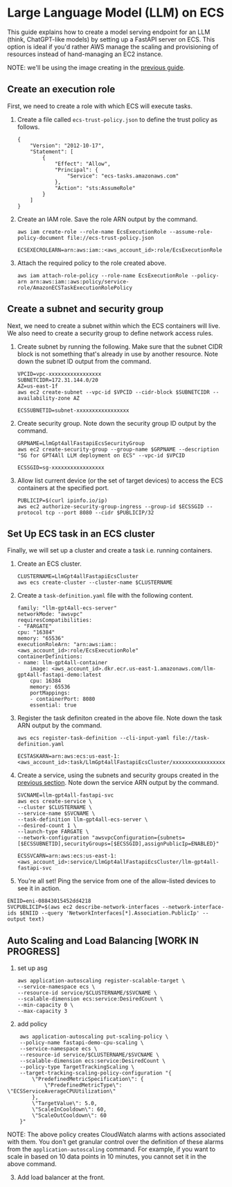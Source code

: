 # Large Language Model (LLM) on ECS

This guide explains how to create a model serving endpoint for an LLM (think, ChatGPT-like models) by setting up a FastAPI server on ECS. This option is ideal if you'd rather AWS manage the scaling and provisioning of resources instead of hand-managing an EC2 instance.

NOTE: we'll be using the image creating in the [previous guide](./llm-gpt4all-fastapi#package-the-service-into-a-container-image).

## Create an execution role

First, we need to create a role with which ECS will execute tasks.

1. Create a file called `ecs-trust-policy.json` to define the trust policy as follows.
    ```
    {
        "Version": "2012-10-17",
        "Statement": [
            {
                "Effect": "Allow",
                "Principal": {
                    "Service": "ecs-tasks.amazonaws.com"
                },
                "Action": "sts:AssumeRole"
            }
        ]
    }
    ```

2. Create an IAM role. Save the role ARN output by the command.
    ```
    aws iam create-role --role-name EcsExecutionRole --assume-role-policy-document file://ecs-trust-policy.json
    ```
    ```
    ECSEXECROLEARN=arn:aws:iam::<aws_account_id>:role/EcsExecutionRole
    ```

3. Attach the required policy to the role created above.
    ```
    aws iam attach-role-policy --role-name EcsExecutionRole --policy-arn arn:aws:iam::aws:policy/service-role/AmazonECSTaskExecutionRolePolicy
    ```

## Create a subnet and security group

Next, we need to create a subnet within which the ECS containers will live. We also need to create a security group to define network access rules.

1. Create subnet by running the following. Make sure that the subnet CIDR block is not something that's already in use by another resource. Note down the subnet ID output from the command.
    ```
    VPCID=vpc-xxxxxxxxxxxxxxxxx
    SUBNETCIDR=172.31.144.0/20
    AZ=us-east-1f
    aws ec2 create-subnet --vpc-id $VPCID --cidr-block $SUBNETCIDR --availability-zone AZ
    ```
    ```
    ECSSUBNETID=subnet-xxxxxxxxxxxxxxxxx
    ```

2. Create security group. Note down the security group ID output by the command.
    ```
    GRPNAME=LlmGpt4allFastapiEcsSecurityGroup
    aws ec2 create-security-group --group-name $GRPNAME --description "SG for GPT4All LLM deployment on ECS" --vpc-id $VPCID
    ```
    ```
    ECSSGID=sg-xxxxxxxxxxxxxxxxx
    ```

3. Allow list current device (or the set of target devices) to access the ECS containers at the specified port.
    ```
    PUBLICIP=$(curl ipinfo.io/ip)
    aws ec2 authorize-security-group-ingress --group-id $ECSSGID --protocol tcp --port 8080 --cidr $PUBLICIP/32
    ```

## Set Up ECS task in an ECS cluster

Finally, we will set up a cluster and create a task i.e. running containers.

1. Create an ECS cluster.
    ```
    CLUSTERNAME=LlmGpt4allFastapiEcsCluster
    aws ecs create-cluster --cluster-name $CLUSTERNAME
    ```

1. Create a `task-definition.yaml` file with the following content.
    ```
    family: "llm-gpt4all-ecs-server"
    networkMode: "awsvpc"
    requiresCompatibilities:
    - "FARGATE"
    cpu: "16384"
    memory: "65536"
    executionRoleArn: "arn:aws:iam::<aws_account_id>:role/EcsExecutionRole"
    containerDefinitions:
    - name: llm-gpt4all-container
        image: <aws_account_id>.dkr.ecr.us-east-1.amazonaws.com/llm-gpt4all-fastapi-demo:latest
        cpu: 16384
        memory: 65536
        portMappings:
        - containerPort: 8080
        essential: true
    ```

2. Register the task definiton created in the above file. Note down the task ARN output by the command.
    ```
    aws ecs register-task-definition --cli-input-yaml file://task-definition.yaml
    ```
    ```
    ECSTASKARN=arn:aws:ecs:us-east-1:<aws_account_id>:task/LlmGpt4allFastapiEcsCluster/xxxxxxxxxxxxxxxxxxxxxxxxxxxxxxxx
    ```

3. Create a service, using the subnets and security groups created in the [previous section](#create-a-subnet-and-security-group). Note down the service ARN output by the command.
    ```
    SVCNAME=llm-gpt4all-fastapi-svc
    aws ecs create-service \
    --cluster $CLUSTERNAME \
    --service-name $SVCNAME \
    --task-definition llm-gpt4all-ecs-server \
    --desired-count 1 \
    --launch-type FARGATE \
    --network-configuration "awsvpcConfiguration={subnets=[$ECSSUBNETID],securityGroups=[$ECSSGID],assignPublicIp=ENABLED}"
    ```
    ```
    ECSSVCARN=arn:aws:ecs:us-east-1:<aws_account_id>:service/LlmGpt4allFastapiEcsCluster/llm-gpt4all-fastapi-svc
    ```

4. You're all set! Ping the service from one of the allow-listed devices to see it in action.
```
ENIID=eni-08843015452dd4218
SVCPUBLICIP=$(aws ec2 describe-network-interfaces --network-interface-ids $ENIID --query 'NetworkInterfaces[*].Association.PublicIp' --output text)
```

## Auto Scaling and Load Balancing [WORK IN PROGRESS]

1. set up asg
    ```
    aws application-autoscaling register-scalable-target \
    --service-namespace ecs \
    --resource-id service/$CLUSTERNAME/$SVCNAME \
    --scalable-dimension ecs:service:DesiredCount \
    --min-capacity 0 \
    --max-capacity 3
    ```

2. add policy
```
    aws application-autoscaling put-scaling-policy \
    --policy-name fastapi-demo-cpu-scaling \
    --service-namespace ecs \
    --resource-id service/$CLUSTERNAME/$SVCNAME \
    --scalable-dimension ecs:service:DesiredCount \
    --policy-type TargetTrackingScaling \
    --target-tracking-scaling-policy-configuration "{
        \"PredefinedMetricSpecification\": {
            \"PredefinedMetricType\": \"ECSServiceAverageCPUUtilization\"
        },
        \"TargetValue\": 5.0,
        \"ScaleInCooldown\": 60,
        \"ScaleOutCooldown\": 60
    }"
```
NOTE: The above policy creates CloudWatch alarms with actions associated with them. You don't get granular control over the definition of these alarms from the `application-autoscaling` command. For example, if you want to scale in based on 10 data points in 10 minutes, you cannot set it in the above command.

3. Add load balancer at the front.
